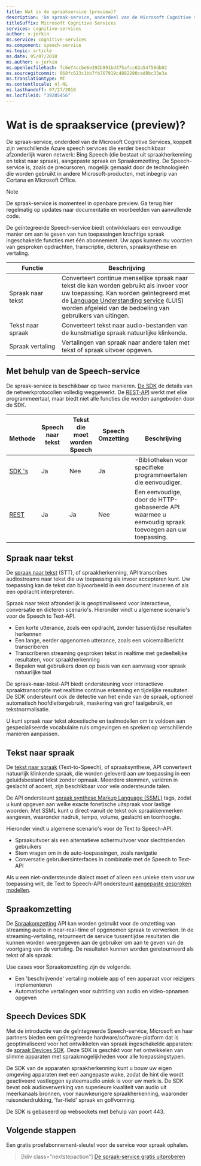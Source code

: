 ```yaml
---
title: Wat is de spraakservice (preview)?
description: 'De spraak-service, onderdeel van de Microsoft Cognitive Services, koppelt zijn verschillende Azure speech services die eerder beschikbaar afzonderlijk waren netwerk: Bing Speech (die bestaat uit spraakherkenning en tekst naar spraak), aangepaste spraak en Spraakomzetting.'
titleSuffix: Microsoft Cognitive Services
services: cognitive-services
author: v-jerkin
ms.service: cognitive-services
ms.component: speech-service
ms.topic: article
ms.date: 05/07/2018
ms.author: v-jerkin
ms.openlocfilehash: fc6ef4ccbe6e392b991bd375afcc63a54f58db02
ms.sourcegitcommit: 068fc623c1bb7fb767919c4882280cad8bc33e3a
ms.translationtype: MT
ms.contentlocale: nl-NL
ms.lasthandoff: 07/27/2018
ms.locfileid: "39285456"
---
```

# <a name="what-is-the-speech-service-preview"></a>Wat is de spraakservice (preview)?

De spraak-service, onderdeel van de Microsoft Cognitive Services, koppelt zijn verschillende Azure speech services die eerder beschikbaar afzonderlijk waren netwerk: Bing Speech (die bestaat uit spraakherkenning en tekst naar spraak), aangepaste spraak en Spraakomzetting. De Speech-service is, zoals de precursoren, mogelijk gemaakt door de technologieën die worden gebruikt in andere Microsoft-producten, met inbegrip van Cortana en Microsoft Office.

> [!NOTE]
> De spraak-service is momenteel in openbare preview. Ga terug hier regelmatig op updates naar documentatie en voorbeelden van aanvullende code.

De geïntegreerde Speech-service biedt ontwikkelaars een eenvoudige manier om aan te geven van hun toepassingen krachtige spraak ingeschakelde functies met één abonnement. Uw apps kunnen nu voorzien van gesproken opdrachten, transcriptie, dicteren, spraaksynthese en vertaling.

|Functie|Beschrijving|
|-|-|
|Spraak naar tekst|Converteert continue menselijke spraak naar tekst die kan worden gebruikt als invoer voor uw toepassing. Kan worden geïntegreerd met de [Language Understanding service](https://docs.microsoft.com/azure/cognitive-services/luis/) (LUIS) worden afgeleid van de bedoeling van gebruikers van uitingen.|
|Tekst naar spraak|Converteert tekst naar audio-bestanden van de kunstmatige spraak natuurlijke klinkende.|
|Spraak&nbsp;vertaling|Vertalingen van spraak naar andere talen met tekst of spraak uitvoer opgeven.|

## <a name="using-the-speech-service"></a>Met behulp van de Speech-service

De spraak-service is beschikbaar op twee manieren. [De SDK](speech-sdk.md) de details van de netwerkprotocollen volledig weggewerkt. De [REST-API](rest-apis.md) werkt met elke programmeertaal, maar biedt niet alle functies die worden aangeboden door de SDK.

|<br>Methode|Speech<br>naar tekst|Tekst die moet worden<br>Speech|Speech<br>Omzetting|<br>Beschrijving|
|-|-|-|-|-|
|[SDK 's](speech-sdk.md)|Ja|Nee|Ja|-Bibliotheken voor specifieke programmeertalen die eenvoudiger.|
|[REST](rest-apis.md)|Ja|Ja|Nee|Een eenvoudige, door de HTTP-gebaseerde API waarmee u eenvoudig spraak toevoegen aan uw toepassing.|

## <a name="speech-to-text"></a>Spraak naar tekst

De [spraak naar tekst](speech-to-text.md) (STT), of spraakherkenning, API transcribes audiostreams naar tekst die uw toepassing als invoer accepteren kunt. Uw toepassing kan de tekst dan bijvoorbeeld in een document invoeren of als een opdracht interpreteren.

Spraak naar tekst afzonderlijk is geoptimaliseerd voor interactieve, conversatie en dicteren scenario's. Hieronder vindt u algemene scenario's voor de Speech to Text-API. 

* Een korte utterance, zoals een opdracht, zonder tussentijdse resultaten herkennen
* Een lange, eerder opgenomen utterance, zoals een voicemailbericht transcriberen
* Transcriberen streaming gesproken tekst in realtime met gedeeltelijke resultaten, voor spraakherkenning
* Bepalen wat gebruikers doen op basis van een aanvraag voor spraak natuurlijke taal

De spraak-naar-tekst-API biedt ondersteuning voor interactieve spraaktranscriptie met realtime continue erkenning en tijdelijke resultaten. De SDK ondersteunt ook de detectie van het einde van de spraak, optioneel automatisch hoofdlettergebruik, maskering van grof taalgebruik, en tekstnormalisatie.

U kunt spraak naar tekst akoestische en taalmodellen om te voldoen aan gespecialiseerde vocabulaire ruis omgevingen en spreken op verschillende manieren aanpassen.

## <a name="text-to-speech"></a>Tekst naar spraak

De [tekst naar spraak](text-to-speech.md) (Text-to-Speech), of spraaksynthese, API converteert natuurlijk klinkende spraak, die worden geleverd aan uw toepassing in een geluidsbestand tekst zonder opmaak. Meerdere stemmen, variëren in geslacht of accent, zijn beschikbaar voor vele ondersteunde talen.

De API ondersteunt [spraak synthese Markup Language (SSML)](speech-synthesis-markup.md) tags, zodat u kunt opgeven aan welke exacte fonetische uitspraak voor lastige woorden. Met SSML kunt u direct vanuit de tekst ook spraakkenmerken aangeven, waaronder nadruk, tempo, volume, geslacht en toonhoogte.

Hieronder vindt u algemene scenario's voor de Text to Speech-API.

* Spraakuitvoer als een alternatieve schermuitvoer voor slechtzienden gebruikers
* Stem vragen om in de auto-toepassingen, zoals navigatie
* Conversatie gebruikersinterfaces in combinatie met de Speech to Text-API

Als u een niet-ondersteunde dialect moet of alleen een unieke stem voor uw toepassing wilt, de Text to Speech-API ondersteunt [aangepaste gesproken modellen](how-to-customize-voice-font.md).

## <a name="speech-translation"></a>Spraakomzetting

De [Spraakomzetting](speech-translation.md) API kan worden gebruikt voor de omzetting van streaming audio in near-real-time of opgenomen spraak te verwerken. In de streaming-vertaling, retourneert de service tussentijdse resultaten die kunnen worden weergegeven aan de gebruiker om aan te geven van de voortgang van de vertaling. De resultaten kunnen worden geretourneerd als tekst of als spraak.

Use cases voor Spraakomzetting zijn de volgende.

* Een 'beschrijvende' vertaling mobiele app of een apparaat voor reizigers implementeren 
* Automatische vertalingen voor subtitling van audio en video-opnamen opgeven

## <a name="speech-devices-sdk"></a>Speech Devices SDK

Met de introductie van de geïntegreerde Speech-service, Microsoft en haar partners bieden een geïntegreerde hardware/software-platform dat is geoptimaliseerd voor het ontwikkelen van spraak ingeschakelde apparaten: de [spraak Devices SDK](speech-devices-sdk.md). Deze SDK is geschikt voor het ontwikkelen van slimme apparaten met spraakmogelijkheden voor alle toepassingstypen.

De SDK van de apparaten spraakherkenning kunt u bouw uw eigen omgeving apparaten met een aangepaste wake, zodat de hint die wordt geactiveerd vastleggen systeemaudio uniek is voor uw merk is. De SDK bevat ook audioverwerking van superieure kwaliteit van audio uit meerkanaals bronnen, voor nauwkeurigere spraakherkenning, waaronder ruisonderdrukking, 'far-field' spraak en golfvorming.

De SDK is gebaseerd op websockets met behulp van poort 443.

## <a name="next-steps"></a>Volgende stappen

Een gratis proefabonnement-sleutel voor de service voor spraak ophalen.

> [!div class="nextstepaction"]
> [De spraak-service gratis uitproberen](get-started.md)
